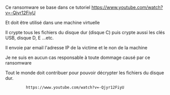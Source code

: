 Ce ransomware se base dans ce tutoriel https://www.youtube.com/watch?v=-Qjyr12FiyU 

 Et doit être utilisé dans une machine virtuelle

Il crypte tous les fichiers du disque dur (disque C) puis crypte aussi les clés USB, disque D, E ...etc.

Il envoie par email l'adresse IP de la victime et le non de la machine

Je ne suis en aucun cas responsable à toute dommage causé par ce ransomware

Tout le monde doit contribuer pour pouvoir décrypter les fichiers du disque dur.




             https://www.youtube.com/watch?v=-Qjyr12FiyU
